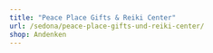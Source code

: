 ```yaml
---
title: "Peace Place Gifts & Reiki Center"
url: /sedona/peace-place-gifts-und-reiki-center/
shop: Andenken
---
```

